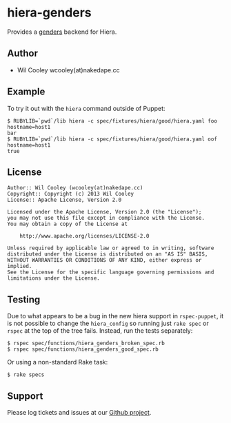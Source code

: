 hiera-genders
=============

Provides a [genders][1] backend for Hiera.

Author
------
* Wil Cooley wcooley(at)nakedape.cc

Example
-------

To try it out with the `hiera` command outside of Puppet:

    $ RUBYLIB=`pwd`/lib hiera -c spec/fixtures/hiera/good/hiera.yaml foo hostname=host1
    bar
    $ RUBYLIB=`pwd`/lib hiera -c spec/fixtures/hiera/good/hiera.yaml oof hostname=host1
    true

License
-------

    Author:: Wil Cooley (wcooley(at)nakedape.cc)
    Copyright:: Copyright (c) 2013 Wil Cooley
    License:: Apache License, Version 2.0

    Licensed under the Apache License, Version 2.0 (the "License");
    you may not use this file except in compliance with the License.
    You may obtain a copy of the License at

        http://www.apache.org/licenses/LICENSE-2.0

    Unless required by applicable law or agreed to in writing, software
    distributed under the License is distributed on an "AS IS" BASIS,
    WITHOUT WARRANTIES OR CONDITIONS OF ANY KIND, either express or implied.
    See the License for the specific language governing permissions and
    limitations under the License.

Testing
-------

Due to what appears to be a bug in the new hiera support in `rspec-puppet`, it
is not possible to change the `hiera_config` so running just `rake spec` or `rspec`
at the top of the tree fails. Instead, run the tests separately:

    $ rspec spec/functions/hiera_genders_broken_spec.rb
    $ rspec spec/functions/hiera_genders_good_spec.rb

Or using a non-standard Rake task:

    $ rake specs

Support
-------

Please log tickets and issues at our [Github project][2].

[1]: https://computing.llnl.gov/linux/genders.html
[2]: https://github.com/wcooley/hiera-genders/issues
